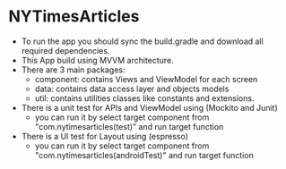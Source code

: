 # NYTimesArticles
* To run the app you should sync the build.gradle and download all required dependencies.
* This App build using MVVM architecture.
* There are 3 main packages: 
    - component: contains Views and ViewModel for each screen
    - data: contains data access layer and objects models 
    - util: contains utilities classes like constants and extensions.
* There is a unit test for APIs and ViewModel using (Mockito and Junit)
    - you can run it by select target component from "com.nytimesarticles(test)" and run target function 
* There is a UI test for Layout using (espresso)
    - you can run it by select target component from "com.nytimesarticles(androidTest)" and run target function 
